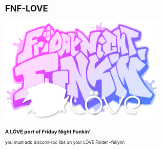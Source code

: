 # FNF-LOVE

![](art/funkin_logo.png)

### A LÖVE port of Friday Night Funkin'
you must add discord-rpc libs on your LÖVE Folder -fellynn

